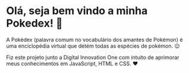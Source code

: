 # Olá, seja bem vindo a minha Pokedex! 👋

A Pokédex (palavra comum no vocabulário dos amantes de Pokémon) é uma enciclopédia virtual que detém todas as espécies de pokémon. 😉

Fiz este projeto junto a Digital Innovation One com intuito de aprimorar meus conhecimentos em JavaScript, HTML e CSS. ❤️
